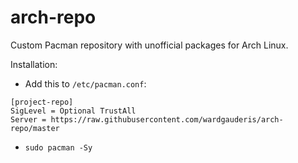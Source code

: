 # arch-repo

Custom Pacman repository with unofficial packages for Arch Linux.

Installation:

- Add this to ```/etc/pacman.conf```:

```
[project-repo]
SigLevel = Optional TrustAll
Server = https://raw.githubusercontent.com/wardgauderis/arch-repo/master
```
- ```sudo pacman -Sy```
